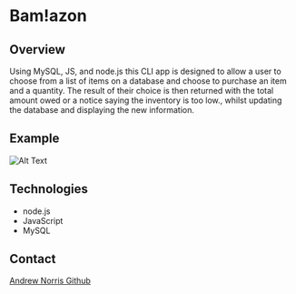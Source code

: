 # Bam!azon
## Overview

Using MySQL, JS, and node.js this CLI app is designed to allow a user to choose from a list of items on a database and choose to purchase an item and a quantity. The result of their choice is then returned with the total amount owed or a notice saying the inventory is too low., whilst updating the database and displaying the new information.

## Example
![Alt Text](https://media.giphy.com/media/PMUA3xCchkitCDDpyA/giphy.gif)

## Technologies
* node.js
* JavaScript
* MySQL


## Contact
[Andrew Norris Github](https://github.com/Drewbott)
